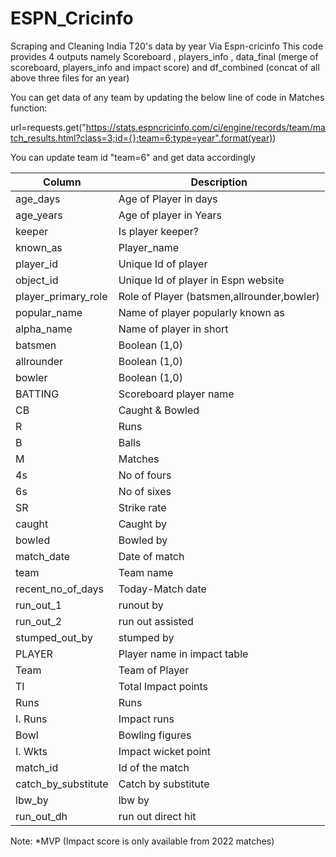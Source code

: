 # ESPN_Cricinfo

Scraping and Cleaning India T20's data by year Via Espn-cricinfo
This code provides 4 outputs namely Scoreboard , players_info , data_final (merge of scoreboard, players_info and impact score) and df_combined (concat of all above three files for an year)

You can get data of any team by updating the below line of code in Matches function:

url=requests.get("https://stats.espncricinfo.com/ci/engine/records/team/match_results.html?class=3;id={};team=6;type=year".format(year))

You can update team id "team=6" and get data accordingly


| Column| Description |
| --- | --- |
| age_days | Age of Player in days |
| age_years | Age of player in Years |
| keeper | Is player keeper? |
| known_as | Player_name |
| player_id | Unique Id of player |
| object_id | Unique Id of player in Espn website |
| player_primary_role | Role of Player (batsmen,allrounder,bowler) |
| popular_name | Name of player popularly known as |
| alpha_name | Name of player in short |
| batsmen | Boolean (1,0) |
| allrounder | Boolean (1,0) |
| bowler | Boolean (1,0) |
| BATTING | Scoreboard player name |
| CB | Caught & Bowled |
| R | Runs |
| B | Balls |
| M | Matches |
| 4s | No of fours |
| 6s | No of sixes |
| SR | Strike rate |
| caught | Caught by |
| bowled | Bowled by |
| match_date | Date of match |
| team | Team name |
| recent_no_of_days | Today-Match date |
| run_out_1 | runout by |
| run_out_2 | run out assisted |
| stumped_out_by | stumped by |
| PLAYER | Player name in impact table |
| Team | Team of Player |
| TI | Total Impact points |
| Runs | Runs |
| I. Runs | Impact runs |
| Bowl | Bowling figures |
| I. Wkts | Impact wicket point |
| match_id | Id of the match |
| catch_by_substitute | Catch by substitute |
| lbw_by | lbw by |
| run_out_dh | run out direct hit |



Note: *MVP (Impact score is only available from 2022 matches)
